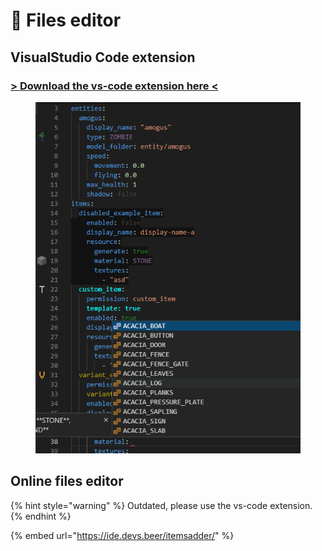 # 📄 Files editor

## VisualStudio Code extension

### [> Download the vs-code extension here <](https://marketplace.visualstudio.com/items?itemName=LoneDev.ia-vscode)&#x20;

<figure><img src=".gitbook/assets/image (12) (1).png" alt=""><figcaption></figcaption></figure>

## Online files editor

{% hint style="warning" %}
Outdated, please use the vs-code extension.
{% endhint %}

{% embed url="https://ide.devs.beer/itemsadder/" %}
